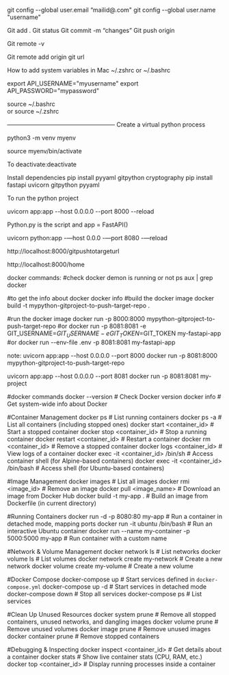 
git config --global user.email “mailid@.com"
git config --global user.name "username"

Git add .
Git status
Git commit -m “changes”
Git push origin

Git remote -v

Git remote add  origin git url

How to add system variables in Mac
~/.zshrc    or ~/.bashrc

export API_USERNAME="myusername"
export API_PASSWORD="mypassword"


source ~/.bashrc  
or 
source ~/.zshrc

——————————————————
Create a virtual python process

python3 -m venv myenv

source myenv/bin/activate

To deactivate:deactivate 

Install dependencies 
pip install pyyaml gitpython cryptography
pip install fastapi uvicorn gitpython pyyaml



To run the python project

uvicorn app:app --host 0.0.0.0 --port 8000 --reload

Python.py is the script and app = FastAPI()

uvicorn python:app -—host 0.0.0 -—port 8080 -—reload

http://localhost:8000/gitpushtotargeturl

http://localhost:8000/home

docker commands:
#check docker demon is running or not
ps aux | grep docker

#to get the info about docker
docker info
#build the docker image
docker build -t mypython-gitproject-to-push-target-repo .

#run the docker image
docker run -p 8000:8000 mypython-gitproject-to-push-target-repo
#or
docker run -p 8081:8081 -e GIT_USERNAME=$GIT_USERNAME -e GIT_TOKEN=$GIT_TOKEN my-fastapi-app
#or
docker run --env-file .env -p 8081:8081 my-fastapi-app


note:
uvicorn app:app --host 0.0.0.0 --port 8000
docker run -p 8081:8000 mypython-gitproject-to-push-target-repo

uvicorn app:app --host 0.0.0.0 --port 8081
docker run -p 8081:8081 my-project

#docker commands
docker --version   # Check Docker version
docker info   # Get system-wide info about Docker

#Container Management
docker ps                      # List running containers
docker ps -a                   # List all containers (including stopped ones)
docker start <container_id>     # Start a stopped container
docker stop <container_id>      # Stop a running container
docker restart <container_id>   # Restart a container
docker rm <container_id>        # Remove a stopped container
docker logs <container_id>      # View logs of a container
docker exec -it <container_id> /bin/sh  # Access container shell (for Alpine-based containers)
docker exec -it <container_id> /bin/bash  # Access shell (for Ubuntu-based containers)

#Image Management
docker images                  # List all images
docker rmi <image_id>           # Remove an image
docker pull <image_name>        # Download an image from Docker Hub
docker build -t my-app .        # Build an image from Dockerfile (in current directory)

#Running Containers
docker run -d -p 8080:80 my-app   # Run a container in detached mode, mapping ports
docker run -it ubuntu /bin/bash   # Run an interactive Ubuntu container
docker run --name my-container -p 5000:5000 my-app  # Run container with a custom name

#Network & Volume Management
docker network ls                # List networks
docker volume ls                 # List volumes
docker network create my-network # Create a new network
docker volume create my-volume   # Create a new volume


#Docker Compose
docker-compose up                # Start services defined in `docker-compose.yml`
docker-compose up -d             # Start services in detached mode
docker-compose down              # Stop all services
docker-compose ps                # List services

#Clean Up Unused Resources
docker system prune              # Remove all stopped containers, unused networks, and dangling images
docker volume prune              # Remove unused volumes
docker image prune               # Remove unused images
docker container prune           # Remove stopped containers

#Debugging & Inspecting
docker inspect <container_id>     # Get details about a container
docker stats                      # Show live container stats (CPU, RAM, etc.)
docker top <container_id>          # Display running processes inside a container

